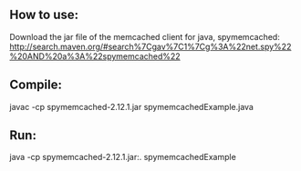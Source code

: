 How to use:
---------------

Download the jar file of the memcached client for java, spymemcached: 
http://search.maven.org/#search%7Cgav%7C1%7Cg%3A%22net.spy%22%20AND%20a%3A%22spymemcached%22

Compile:
---------------
javac -cp spymemcached-2.12.1.jar spymemcachedExample.java

Run:
---------------
java -cp spymemcached-2.12.1.jar:. spymemcachedExample


